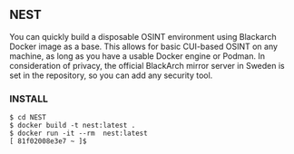## NEST

You can quickly build a disposable OSINT environment using Blackarch Docker image as a base. This allows for basic CUI-based OSINT on any machine, as long as you have a usable Docker engine or Podman. In consideration of privacy, the official BlackArch mirror server in Sweden is set in the repository, so you can add any security tool.

### INSTALL
```shell
$ cd NEST
$ docker build -t nest:latest .
$ docker run -it --rm  nest:latest 
[ 81f02008e3e7 ~ ]$ 
```

